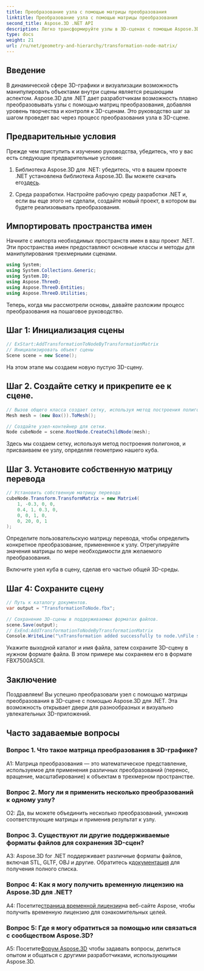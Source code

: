 ```yaml
---
title: Преобразование узла с помощью матрицы преобразования
linktitle: Преобразование узла с помощью матрицы преобразования
second_title: Aspose.3D .NET API
description: Легко трансформируйте узлы в 3D-сценах с помощью Aspose.3D для .NET. Изучите пошаговые преобразования узлов с помощью учебника.
type: docs
weight: 21
url: /ru/net/geometry-and-hierarchy/transformation-node-matrix/
---
```

## Введение

В динамической сфере 3D-графики и визуализации возможность манипулировать объектами внутри сцены является решающим аспектом. Aspose.3D для .NET дает разработчикам возможность плавно преобразовывать узлы с помощью матриц преобразования, добавляя уровень творчества и контроля к 3D-сценам. Это руководство шаг за шагом проведет вас через процесс преобразования узла в 3D-сцене.

## Предварительные условия

Прежде чем приступить к изучению руководства, убедитесь, что у вас есть следующие предварительные условия:

1.  Библиотека Aspose.3D для .NET: убедитесь, что в вашем проекте .NET установлена библиотека Aspose.3D. Вы можете скачать его[здесь](https://releases.aspose.com/3d/net/).

2. Среда разработки. Настройте рабочую среду разработки .NET и, если вы еще этого не сделали, создайте новый проект, в котором вы будете реализовывать преобразования.

## Импортировать пространства имен

Начните с импорта необходимых пространств имен в ваш проект .NET. Эти пространства имен предоставляют основные классы и методы для манипулирования трехмерными сценами.

```csharp
using System;
using System.Collections.Generic;
using System.IO;
using Aspose.ThreeD;
using Aspose.ThreeD.Entities;
using Aspose.ThreeD.Utilities;
```

Теперь, когда мы рассмотрели основы, давайте разложим процесс преобразования на пошаговое руководство.

## Шаг 1: Инициализация сцены

```csharp
// ExStart:AddTransformationToNodeByTransformationMatrix
// Инициализировать объект сцены
Scene scene = new Scene();

```

На этом этапе мы создаем новую пустую 3D-сцену.

## Шаг 2. Создайте сетку и прикрепите ее к сцене.

```csharp
// Вызов общего класса создает сетку, используя метод построения полигонов, чтобы установить экземпляр сетки.
Mesh mesh = (new Box()).ToMesh();

// Создайте узел-контейнер для сетки.
Node cubeNode = scene.RootNode.CreateChildNode(mesh);
```

Здесь мы создаем сетку, используя метод построения полигонов, и присваиваем ее узлу, определяя геометрию нашего куба.

## Шаг 3. Установите собственную матрицу перевода

```csharp
// Установить собственную матрицу перевода
cubeNode.Transform.TransformMatrix = new Matrix4(
    1, -0.3, 0, 0,
    0.4, 1, 0.3, 0,
    0, 0, 1, 0,
    0, 20, 0, 1
);        
```

Определите пользовательскую матрицу перевода, чтобы определить конкретное преобразование, примененное к узлу. Отрегулируйте значения матрицы по мере необходимости для желаемого преобразования.

Включите узел куба в сцену, сделав его частью общей 3D-среды.

## Шаг 4: Сохраните сцену

```csharp
// Путь к каталогу документов.
var output = "TransformationToNode.fbx";

// Сохранение 3D-сцены в поддерживаемых форматах файлов.
scene.Save(output);
// ExEnd:AddTransformationToNodeByTransformationMatrix
Console.WriteLine("\nTransformation added successfully to node.\nFile saved at " + output);
```

Укажите выходной каталог и имя файла, затем сохраните 3D-сцену в нужном формате файла. В этом примере мы сохраняем его в формате FBX7500ASCII.

## Заключение

Поздравляем! Вы успешно преобразовали узел с помощью матрицы преобразования в 3D-сцене с помощью Aspose.3D для .NET. Эта возможность открывает двери для разнообразных и визуально увлекательных 3D-приложений.

## Часто задаваемые вопросы

### Вопрос 1. Что такое матрица преобразования в 3D-графике?

A1: Матрица преобразования — это математическое представление, используемое для применения различных преобразований (перенос, вращение, масштабирование) к объектам в трехмерном пространстве.

### Вопрос 2. Могу ли я применить несколько преобразований к одному узлу?

О2: Да, вы можете объединить несколько преобразований, умножив соответствующие матрицы и применив результат к узлу.

### Вопрос 3. Существуют ли другие поддерживаемые форматы файлов для сохранения 3D-сцен?

 A3: Aspose.3D for .NET поддерживает различные форматы файлов, включая STL, GLTF, OBJ и другие. Обратитесь к[документация](https://reference.aspose.com/3d/net/) для получения полного списка.

### Вопрос 4: Как я могу получить временную лицензию на Aspose.3D для .NET?

 А4: Посетите[страница временной лицензии](https://purchase.aspose.com/temporary-license/)на веб-сайте Aspose, чтобы получить временную лицензию для ознакомительных целей.

### Вопрос 5: Где я могу обратиться за помощью или связаться с сообществом Aspose.3D?

 A5: Посетите[Форум Aspose.3D](https://forum.aspose.com/c/3d/18) чтобы задавать вопросы, делиться опытом и общаться с другими разработчиками, использующими Aspose.3D.